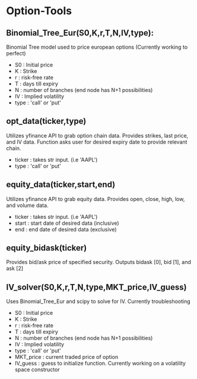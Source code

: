 # Option-Tools

## Binomial_Tree_Eur(S0,K,r,T,N,IV,type):
Binomial Tree model used to price european options (Currently working to perfect)
*  S0 : Initial price
*  K : Strike
*  r : risk-free rate
*  T : days till expiry
*  N : number of branches (end node has N+1 possibilities)
*  IV : Implied volatility
*  type : 'call' or 'put'

## opt_data(ticker,type)
Utilizes yfinance API to grab option chain data. Provides strikes, last price, and IV data. Function asks user for desired expiry date to provide relevant chain.
*  ticker : takes str input. (i.e 'AAPL')
*  type : 'call' or 'put'

## equity_data(ticker,start,end)
Utilizes yfinance API to grab equity data. Provides open, close, high, low, and volume data. 
*  ticker : takes str input. (i.e 'AAPL')
*  start : start date of desired data (inclusive)
*  end : end date of desired data (exclusive) 

## equity_bidask(ticker)
Provides bid/ask price of specified security. Outputs bidask [0], bid [1], and ask [2]


## IV_solver(S0,K,r,T,N,type,MKT_price,IV_guess)
Uses Binomial_Tree_Eur and scipy to solve for IV. Currently troubleshooting
*  S0 : Initial price
*  K : Strike
*  r : risk-free rate
*  T : days till expiry
*  N : number of branches (end node has N+1 possibilities)
*  IV : Implied volatility
*  type : 'call' or 'put'
*  MKT_price : current traded price of option
*  IV_guess : guess to initialize function. 
Currently working on a volatility space constructor 
